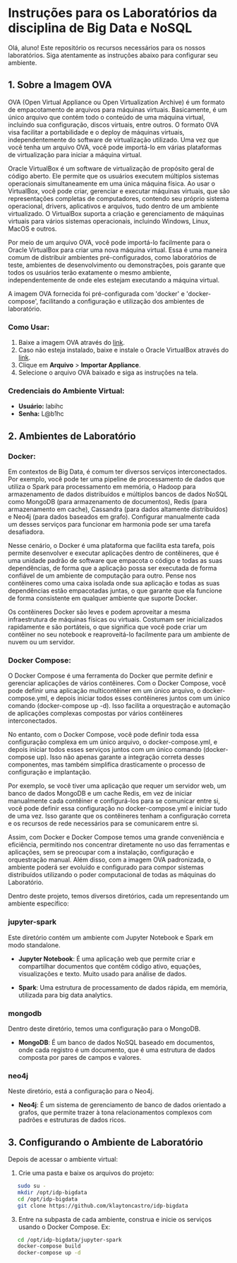 # Instruções para os Laboratórios da disciplina de Big Data e NoSQL

Olá, aluno! Este repositório os recursos necessários para os nossos laboratórios. Siga atentamente as instruções abaixo para configurar seu ambiente.

## 1. Sobre a Imagem OVA


OVA (Open Virtual Appliance ou Open Virtualization Archive) é um formato de empacotamento de arquivos para máquinas virtuais. Basicamente, é um único arquivo que contém todo o conteúdo de uma máquina virtual, incluindo sua configuração, discos virtuais, entre outros. O formato OVA visa facilitar a portabilidade e o deploy de máquinas virtuais, independentemente do software de virtualização utilizado. Uma vez que você tenha um arquivo OVA, você pode importá-lo em várias plataformas de virtualização para iniciar a máquina virtual.

Oracle VirtualBox é um software de virtualização de propósito geral de código aberto. Ele permite que os usuários executem múltiplos sistemas operacionais simultaneamente em uma única máquina física. Ao usar o VirtualBox, você pode criar, gerenciar e executar máquinas virtuais, que são representações completas de computadores, contendo seu próprio sistema operacional, drivers, aplicativos e arquivos, tudo dentro de um ambiente virtualizado. O VirtualBox suporta a criação e gerenciamento de máquinas virtuais para vários sistemas operacionais, incluindo Windows, Linux, MacOS e outros. 

Por meio de um arquivo OVA, você pode importá-lo facilmente para o Oracle VirtualBox para criar uma nova máquina virtual. Essa é uma maneira comum de distribuir ambientes pré-configurados, como laboratórios de teste, ambientes de desenvolvimento ou demonstrações, pois garante que todos os usuários terão exatamente o mesmo ambiente, independentemente de onde eles estejam executando a máquina virtual.


A imagem OVA fornecida foi pré-configurada com 'docker' e 'docker-compose', facilitando a configuração e utilização dos ambientes de laboratório. 


### Como Usar:
1. Baixe a imagem OVA através do [link](https://1drv.ms/f/s!As9_hcVH7a82gpovWfhahtGkRSmriA?e=vFJ2u3).
2. Caso não esteja instalado, baixe e instale o Oracle VirtualBox através do [link](https://www.oracle.com/br/virtualization/technologies/vm/downloads/virtualbox-downloads.html). 
3. Clique em **Arquivo** > **Importar Appliance**.
4. Selecione o arquivo OVA baixado e siga as instruções na tela.

### Credenciais do Ambiente Virtual:

- **Usuário:** labihc
- **Senha:** L@b1hc

## 2. Ambientes de Laboratório

### Docker:

Em contextos de Big Data, é comum ter diversos serviços interconectados. Por exemplo, você pode ter uma pipeline de processamento de dados que utiliza o Spark para processamento em memória, o Hadoop para armazenamento de dados distribuídos e múltiplos bancos de dados NoSQL como MongoDB (para armazenamento de documentos), Redis (para armazenamento em cache), Cassandra (para dados altamente distribuídos) e Neo4j (para dados baseados em grafo). Configurar manualmente cada um desses serviços para funcionar em harmonia pode ser uma tarefa desafiadora. 

Nesse cenário, o Docker é uma plataforma que facilita esta tarefa, pois permite desenvolver e executar aplicações dentro de contêineres, que é uma unidade padrão de software que empacota o código e todas as suas dependências, de forma que a aplicação possa ser executada de forma confiável de um ambiente de computação para outro. Pense nos contêineres como uma caixa isolada onde sua aplicação e todas as suas dependências estão empacotadas juntas, o que garante que ela funcione de forma consistente em qualquer ambiente que suporte Docker.

Os contêineres Docker são leves e podem aproveitar a mesma infraestrutura de máquinas físicas ou virtuais. Costumam ser inicializados rapidamente e são portáteis, o que significa que você pode criar um contêiner no seu notebook e reaproveitá-lo facilmente para um ambiente de nuvem ou um servidor. 

### Docker Compose:

O Docker Compose é uma ferramenta do Docker que permite definir e gerenciar aplicações de vários contêineres. Com o Docker Compose, você pode definir uma aplicação multicontêiner em um único arquivo, o docker-compose.yml, e depois iniciar todos esses contêineres juntos com um único comando (docker-compose up -d). Isso facilita a orquestração e automação de aplicações complexas compostas por vários contêineres interconectados.

No entanto, com o Docker Compose, você pode definir toda essa configuração complexa em um único arquivo, o docker-compose.yml, e depois iniciar todos esses serviços juntos com um único comando (docker-compose up). Isso não apenas garante a integração correta desses componentes, mas também simplifica drasticamente o processo de configuração e implantação.

Por exemplo, se você tiver uma aplicação que requer um servidor web, um banco de dados MongoDB e um cache Redis, em vez de iniciar manualmente cada contêiner e configurá-los para se comunicar entre si, você pode definir essa configuração no docker-compose.yml e iniciar tudo de uma vez. Isso garante que os contêineres tenham a configuração correta e os recursos de rede necessários para se comunicarem entre si.

Assim, com Docker e Docker Compose temos uma grande conveniência e eficiência, permitindo nos concentrar diretamente no uso das ferramentas e aplicações, sem se preocupar com a instalação, configuração e orquestração manual. Além disso, com a imagem OVA padronizada, o ambiente poderá ser evoluído e configurado para compor sistemas distribuídos utilizando o poder computacional de todas as máquinas do Laboratório. 

Dentro deste projeto, temos diversos diretórios, cada um representando um ambiente específico:

### jupyter-spark
Este diretório contém um ambiente com Jupyter Notebook e Spark em modo standalone. 

- **Jupyter Notebook**: É uma aplicação web que permite criar e compartilhar documentos que contêm código ativo, equações, visualizações e texto. Muito usado para análise de dados.
  
- **Spark**: Uma estrutura de processamento de dados rápida, em memória, utilizada para big data analytics.

### mongodb
Dentro deste diretório, temos uma configuração para o MongoDB.

- **MongoDB**: É um banco de dados NoSQL baseado em documentos, onde cada registro é um documento, que é uma estrutura de dados composta por pares de campos e valores.

### neo4j
Neste diretório, está a configuração para o Neo4j.

- **Neo4j**: É um sistema de gerenciamento de banco de dados orientado a grafos, que permite trazer à tona relacionamentos complexos com padrões e estruturas de dados ricos.

## 3. Configurando o Ambiente de Laboratório

Depois de acessar o ambiente virtual:

1. Crie uma pasta e baixe os arquivos do projeto:

```bash   
   sudo su -
   mkdir /opt/idp-bigdata
   cd /opt/idp-bigdata
   git clone https://github.com/klaytoncastro/idp-bigdata   
```

3. Entre na subpasta de cada ambiente, construa e inicie os serviços usando o Docker Compose. Ex:

```bash
   cd /opt/idp-bigdata/jupyter-spark
   docker-compose build
   docker-compose up -d
```
